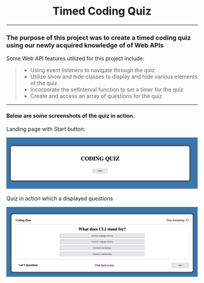 <h1 align="center">Timed Coding Quiz</h1>

---

### The purpose of this project was to create a timed coding quiz using our newly acquired knowledge of of Web APIs

Some Web API features utilized for this project include:

> - Using event listeners to navigate through the quiz
> - Utilize show and hide classes to display and hide various elements of the quiz
> - Incorporate the setInterval function to set a timer for the quiz
> - Create and access an array of questions for the quiz

---

#### Below are some screenshots of the quiz in action.

Landing page with Start button:

![Landing Page](/assets/images/SCR-20221107-vh3.png)

Quiz in action which a displayed questions

![Quiz](/assets/images/SCR-20221107-vhw.png)
